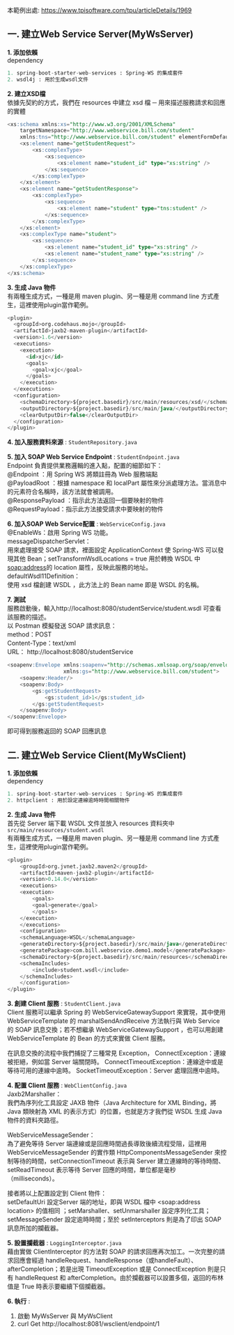 本範例出處: https://www.tpisoftware.com/tpu/articleDetails/1969

**一. 建立Web Service Server(MyWsServer)** 
---

**1. 添加依賴**  
dependency
```sql
1. spring-boot-starter-web-services : Spring-WS 的集成套件
2. wsdl4j : 用於生成wsdl文件
```

**2. 建立XSD檔**  
依據先契約的方式，我們在 resources 中建立 xsd 檔 ─ 用來描述服務請求和回應的實體
```sql
<xs:schema xmlns:xs="http://www.w3.org/2001/XMLSchema"
	targetNamespace="http://www.webservice.bill.com/student"
	xmlns:tns="http://www.webservice.bill.com/student" elementFormDefault="qualified">
	<xs:element name="getStudentRequest">
		<xs:complexType>
			<xs:sequence>
				<xs:element name="student_id" type="xs:string" />  
			</xs:sequence>
		</xs:complexType>
	</xs:element>
	<xs:element name="getStudentResponse">
		<xs:complexType>
			<xs:sequence>
				<xs:element name="student" type="tns:student" />
			</xs:sequence>
		</xs:complexType>
	</xs:element>
	<xs:complexType name="student">
		<xs:sequence>
			<xs:element name="student_id" type="xs:string" />
			<xs:element name="student_name" type="xs:string" />
		</xs:sequence>
	</xs:complexType>
</xs:schema>
```  

**3. 生成 Java 物件**  
有兩種生成方式，一種是用 maven plugin、另一種是用 command line 方式產生，這裡使用plugin當作範例。
```sql
<plugin>
  <groupId>org.codehaus.mojo</groupId>
  <artifactId>jaxb2-maven-plugin</artifactId>
  <version>1.6</version>
  <executions>
    <execution>
      <id>xjc</id>
      <goals>
        <goal>xjc</goal>
      </goals>
    </execution>
  </executions>
  <configuration>
    <schemaDirectory>${project.basedir}/src/main/resources/xsd/</schemaDirectory>
    <outputDirectory>${project.basedir}/src/main/java/</outputDirectory>
    <clearOutputDir>false</clearOutputDir>
  </configuration>
</plugin>
```

**4. 加入服務資料來源** : ```StudentRepository.java```

**5. 加入 SOAP Web Service Endpoint** : ```StudentEndpoint.java```  
Endpoint 負責提供業務邏輯的進入點，配置的細節如下：  
@Endpoint ：用 Spring WS 將類註冊為 Web 服務端點  
@PayloadRoot ：根據 namespace 和 localPart 屬性來分派處理方法。當消息中的元素符合名稱時，該方法就會被調用。  
@ResponsePayload ：指示此方法返回一個要映射的物件  
@RequestPayload：指示此方法接受請求中要映射的物件  

**6. 加入SOAP Web Service配置** : ```WebServiceConfig.java```  
@EnableWs：啟用 Spring WS 功能。  
messageDispatcherServlet：  
用來處理接受 SOAP 請求，裡面設定 ApplicationContext 使 Spring-WS 可以發現其他 Bean；setTransformWsdlLocations = true 用於轉換 WSDL 中<soap:address>的 location 屬性，反映此服務的地址。  
defaultWsdl11Definition：  
使用 xsd 檔創建 WSDL ，此方法上的 Bean name 即是 WSDL 的名稱。

**7. 測試**  
服務啟動後，輸入http://localhost:8080/studentService/student.wsdl 可查看該服務的描述。  
以 Postman 模擬發送 SOAP 請求訊息：  
method：POST  
Content-Type：text/xml  
URL： http://localhost:8080/studentService  
```sql
<soapenv:Envelope xmlns:soapenv="http://schemas.xmlsoap.org/soap/envelope/"
                  xmlns:gs="http://www.webservice.bill.com/student">
    <soapenv:Header/>
    <soapenv:Body>
        <gs:getStudentRequest>
            <gs:student_id>1</gs:student_id>
        </gs:getStudentRequest>
    </soapenv:Body>
</soapenv:Envelope>
```
即可得到服務返回的 SOAP 回應訊息
    
**二. 建立Web Service Client(MyWsClient)** 
---

**1. 添加依賴**  
dependency
```sql
1. spring-boot-starter-web-services : Spring-WS 的集成套件
2. httpclient : 用於設定連線逾時時間相關物件
```

**2. 生成 Java 物件**  
首先從 Server 端下載 WSDL 文件並放入 resources 資料夾中  
```src/main/resources/student.wsdl```  
有兩種生成方式，一種是用 maven plugin、另一種是用 command line 方式產生，這裡使用plugin當作範例。
```sql
<plugin>
    <groupId>org.jvnet.jaxb2.maven2</groupId>
    <artifactId>maven-jaxb2-plugin</artifactId>
    <version>0.14.0</version>
    <executions>
	<execution>
	    <goals>
		<goal>generate</goal>
	    </goals>
	</execution>
    </executions>
    <configuration>
	<schemaLanguage>WSDL</schemaLanguage>
	<generateDirectory>${project.basedir}/src/main/java</generateDirectory>
	<generatePackage>com.bill.webservice.demo1.model</generatePackage>
	<schemaDirectory>${project.basedir}/src/main/resources</schemaDirectory>
	<schemaIncludes>
	    <include>student.wsdl</include>
	</schemaIncludes>
    </configuration>
</plugin>
```

**3. 創建 Client 服務** : ```StudentClient.java```  
Client 服務可以繼承 Spring 的 WebServiceGatewaySupport 來實現，其中使用 WebServiceTemplate 的 marshalSendAndReceive 方法執行與 Web Service 的 SOAP 訊息交換；若不想繼承 WebServiceGatewaySupport ，也可以用創建 WebServiceTemplate 的 Bean 的方式來實做 Client 服務。

在訊息交換的流程中我們捕捉了三種常見 Exception，
ConnectException：連線被拒絕，例如當 Server 端關閉時。
ConnectTimeoutException：連線途中或是等待可用的連線中逾時。
SocketTimeoutException：Server 處理回應中逾時。

**4. 配置 Client 服務** : ```WebClientConfig.java```  
Jaxb2Marshaller：  
我們為序列化工具設定 JAXB 物件（Java Architecture for XML Binding，將 Java 類映射為 XML 的表示方式）的位置，也就是方才我們從 WSDL 生成 Java物件的資料夾路徑。  

WebServiceMessageSender：  
為了避免等待 Server 端連線或是回應時間過長導致後續流程受阻，這裡用 WebServiceMessageSender 的實作類 HttpComponentsMessageSender 來控制等待的時間，setConnectionTimeout 表示與 Server 建立連線時的等待時間、setReadTimeout 表示等待 Server 回應的時間，單位都是毫秒（milliseconds）。  

接者將以上配置設定到 Client 物件：  
setDefaultUri 設定Server 端的地址，即與 WSDL 檔中 <soap:address location> 的值相同 ；setMarshaller、setUnmarshaller 設定序列化工具；setMessageSender 設定逾時時間；至於 setInterceptors 則是為了印出 SOAP 訊息所加的攔截器。  

**5. 設置攔截器** : ```LoggingInterceptor.java```  
藉由實做 ClientInterceptor 的方法對 SOAP 的請求回應再次加工。一次完整的請求回應會經過 handleRequest、handleResponse（或handleFault）、afterCompletion；若是出現 TimeoutException 或是 ConnectException 則是只有 handleRequest 和 afterCompletion。由於攔截器可以設置多個，返回的布林值是 True 時表示要繼續下個攔截器。

**6. 執行** : 
1. 啟動 MyWsServer 與 MyWsClient
2. curl Get http://localhost:8081/wsclient/endpoint/1
